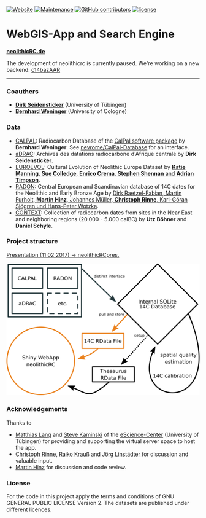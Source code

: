 [![Website](https://img.shields.io/badge/last%20webapp%20update-08.02.2017-orange.svg)](https://www.forschungsdatenarchiv.escience.uni-tuebingen.de/cSchmid/neolithicRC/) [![Maintenance](https://img.shields.io/maintenance/yes/2017.svg?maxAge=2592000)](https://github.com/nevrome/neolithicR) [![GitHub contributors](https://img.shields.io/github/contributors/nevrome/neolithicR.svg?maxAge=2592000)](https://github.com/nevrome/neolithicR/graphs/contributors) [![license](https://img.shields.io/badge/license-GPL%202-B50B82.svg)](https://github.com/nevrome/neolithicR/blob/master/LICENSE)

# WebGIS-App and Search Engine

**[neolithicRC.de](https://www.forschungsdatenarchiv.escience.uni-tuebingen.de/cSchmid/neolithicRC/)**  

The development of neolithicrc is currently paused. We're working on a new backend: [c14bazAAR](https://github.com/ISAAKiel/c14bazAAR)

***

### Coauthers

- **[Dirk Seidensticker](https://uni-tuebingen.academia.edu/DirkSeidensticker)** (University of Tübingen)
- **[Bernhard Weninger](http://ufg.phil-fak.uni-koeln.de/10115.html?&L=0)** (University of Cologne)

### Data

* [CALPAL](https://uni-koeln.academia.edu/BernhardWeninger/CalPal): Radiocarbon Database of the [CalPal software package](http://monrepos-rgzm.de/forschung/ausstattung.html#calpal) by **Bernhard Weninger**. See [nevrome/CalPal-Database](https://github.com/nevrome/CalPal-Database) for an interface.
* [aDRAC](https://github.com/dirkseidensticker/aDRAC): Archives des datations radiocarbone d'Afrique centrale by **Dirk Seidensticker**.
* [EUROEVOL](http://discovery.ucl.ac.uk/1469811/): Cultural Evolution of Neolithic Europe Dataset by [**Katie Manning**, **Sue Colledge**, **Enrico Crema**, **Stephen Shennan** and **Adrian Timpson**](http://openarchaeologydata.metajnl.com/articles/10.5334/joad.40/).
* [RADON](http://radon.ufg.uni-kiel.de/): Central European and Scandinavian database of 14C dates for the Neolithic and Early Bronze Age by [Dirk Raetzel-Fabian, Martin Furholt, **Martin Hinz**, Johannes Müller, **Christoph Rinne**, Karl-Göran Sjögren und Hans-Peter Wotzka](http://www.jna.uni-kiel.de/index.php/jna/article/view/65).
* [CONTEXT](http://context-database.uni-koeln.de/): Collection of radiocarbon dates from sites in the Near East and neighboring regions (20.000 - 5.000 calBC) by **Utz Böhner** and **Daniel Schyle**.

### Project structure

[Presentation (11.02.2017) -> neolithicRCpres.](https://github.com/nevrome/neolithicRCpres)

<p align="center">
<img src="https://raw.githubusercontent.com/nevrome/neolithicRCpres/master/images/smartart1.png", alt="project structure diagram">
</p>

### Acknowledgements

Thanks to  

- [Matthias Lang](http://www.escience.uni-tuebingen.de/mitarbeiter/dr-matthias-lang.html) and [Steve Kaminski](http://www.escience.uni-tuebingen.de/mitarbeiter/dr-steve-kaminski.html) of the [eScience-Center](https://www.uni-tuebingen.de/en/facilities/informations-kommunikations-und-medienzentrum-ikm/escience-center.html) (University of Tübingen) for providing and supporting the virtual server space to host the app.
- [Christoph Rinne](https://www.ufg.uni-kiel.de/en/staff-directory/scientific-collaborators/christoph-rinne), [Raiko Krauß](https://www.uni-tuebingen.de/en/faculties/faculty-of-humanities/fachbereiche/altertums-und-kunstwissenschaften/ur-und-fruehgeschichte-und-archaeologie-des-mittelalters/early-history/staff/nach-funktion/krauss-raiko-pd-dr.html) and [Jörg Linstädter ](https://www.dainst.org/mitarbeiter-detailansicht/-/person-display/1241013) for discussion and valuable input.
- [Martin Hinz](https://github.com/MartinHinz) for discussion and code review.  

### License

For the code in this project apply the terms and conditions of GNU GENERAL PUBLIC LICENSE Version 2. The datasets are published under different licences. 
